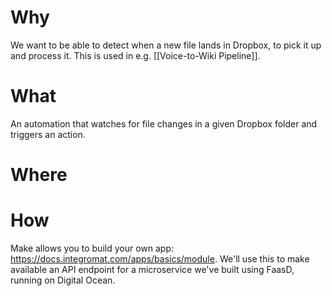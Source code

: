 # Why
We want to be able to detect when a new file lands in Dropbox, to pick it up and process it. This is used in e.g. [[Voice-to-Wiki Pipeline]].
# What
An automation that watches for file changes in a given Dropbox folder and triggers an action. 
# Where

# How
Make allows you to build your own app: https://docs.integromat.com/apps/basics/module. We'll use this to make available an API endpoint for a microservice we've built using FaasD, running on Digital Ocean.